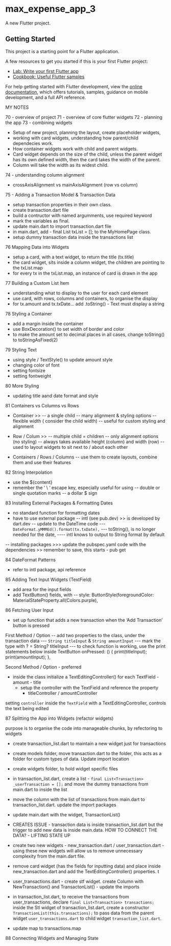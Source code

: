 # max_expense_app_3

A new Flutter project.

## Getting Started

This project is a starting point for a Flutter application.

A few resources to get you started if this is your first Flutter project:

- [Lab: Write your first Flutter app](https://docs.flutter.dev/get-started/codelab)
- [Cookbook: Useful Flutter samples](https://docs.flutter.dev/cookbook)

For help getting started with Flutter development, view the
[online documentation](https://docs.flutter.dev/), which offers tutorials,
samples, guidance on mobile development, and a full API reference.

MY NOTES

70 - overview of project
71 - overview of core flutter widgets
72 - planning the app
73 - combining widgets

- Setup of new project, planning the layout, create placeholder widgets,
- working with card widgets, understanding how parent/child dependecies work.
- How container widgets work with child and parent widgets.
- Card widget depends on the size of the child, unless the parent widget has its own defined width, then the card takes the width of the parent.
- Column will take the width as its widest child.

74 - understanding column alignment

- crossAxisAlignment vs mainAxisAlignment (row vs column)

75 - Adding a Transaction Model & Transaction Data

- setup transaction properties in their own class.
- create transaction.dart file
- build a contructor with named argumments, use required keyword
- mark the variables as final.
- update main.dart to import transaction.dart file
- in main.dart, add - final List<Transaction> txList = []; to the MyHomePage class.
- setup dummy transaction data inside the transactions list

76 Mapping Data into Widgets

- setup a card, with a text widget, to return the title (tx.title)
- the card widget, sits inside a column widget, the children are pointing
  to the txList.map
- for every tx in the txList.map, an instance of card is drawn in the app

77 Building a Custom List Item

- understanding what to display to the user for each card element
- use card, with rows, columns and containers, to organise the display
- for tx.amount and tx.txDate... add .toString() - Text must display a string

78 Styling a Container

- add a margin inside the container
- use BoxDecoration() to set width of border and color
- to make the amount set to decimal places in all cases, change toString() to toStringAsFixed(2)

79 Styling Text

- using style / TextStyle() to update amount style
- changing color of font
- setting fontsize
- setting fontweight

80 More Styling

- updating title aand date format and style

81 Containers vs Columns vs Rows

- Container >>
  -- a single child
  -- many alignment & styling options
  -- flexible width ( consider the child width)
  -- useful for custom styling and alignment

- Row / Colum >>
  -- multiple child = children
  -- only alignment options (no styling)
  -- always takes available height (column) and width (row)
  -- used to layout widgets to sit next to / about each other

- Containers / Rows / Columns
  -- use them to create layouts, combine them and use their features

82 String Interpolation

- use the ${content}
- remember the ‘ \ ‘ escape key, especially useful for using
  -- double or single quotation marks
  -- a dollar $ sign

83 Installing External Packages & Formatting Dates

- no standard function for formatting dates
- have to use external package
  -- intl (see pub.dev) >> is developed by dart.dev
  -- update to the DateTime code
  --- `DateFormat.yMMMEd().format(tx.txDate),`
  --- toString(), is no longer needed for the date,
  ---- intl knows to output to String format by default

-- installing packages >>> update the pubspec.yaml code with the dependencies >> remember to save, this starts - pub get

84 DateFormat Patterns

- refer to intl package, api reference

85 Adding Text Input Widgets (TextField)

- add area for the input fields
- add TextButton() fields, with
  -- style: ButtonStyle(foregroundColor: MaterialStateProperty.all(Colors.purple),

86 Fetching User Input

- set up function that adds a new transaction when the ‘Add Transaction’ button is pressed

First Method / Option
-- add two properties to the class, under the transaction data
--- `String titleInput` & `String amountInput`
--- mark the type with ? = String? titleInput
--- to check function is working, use the print statements below inside TextButton
onPressed: () {
print(titleInput);
print(amountInput);
},

Second Method / Option - preferred

- inside the class initialize a TextEditingController() for each TextField - amount - title
  - setup the controller with the TextField and reference the property
    - titleController / amountController

setting `controller` inside the `TextField` with a TextEditingController, controls the text being edited

87 Splitting the App into Widgets (refactor widgets)

purpose is to organise the code into manageable chunks, by refectoring to widgets

- create transaction_list.dart to maintain a new widget just for transactions
- create models folder, move transaction.dart to the folder, this acts as a folder for custom types of data. Update import location
- create widgets folder, to hold widget specific files
- in transaction_list.dart, create a list - `final List<Transaction> _userTransaction = [];` and move the dummy transactions from main.dart to inside the list
- move the column with the list of transactions from main.dart to transaction_list.dart. update the import packages
- update main.dart with the widget, TransactionList()
- CREATES ISSUE - transaction data is inside transaction_list.dart but the trigger to add new data is inside main.data. HOW TO CONNECT THE DATA? - LIFTING STATE UP
- create two new widgets - new_transaction.dart / user_transaction.dart - using these new widgets will allow us to remove unnecessary complexity from the main.dart file.
- remove card widget (has the fields for inputting data) and place inside new_transaction.dart and add the TextEditingController() properties. t
- user_transactions.dart - create stf widget. create Column with NewTransaction() and TransactonList() - update the imports

- in transaction_list.dart, to receive the transactions from user_transactions, declare `final List<Transaction> transactions;` inside the Stl widget of transaction_list.dart, create a constructor `TransactionList(this.transactions);` to pass data from the parent widget `user_transactions.dart` to child widget `transaction_list.dart`.
- update map to transactions.map

88 Connecting Widgets and Managing State
